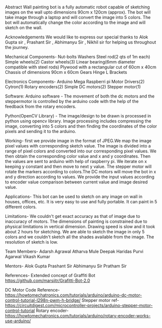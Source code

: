 Abstract Wall painting bot is a fully automatic robot capable of
sketching images on the wall upto dimensions 90cm x 120cm (approx). The
bot will take image through a laptop and will convert the image into 5
colors. The bot will automatically change the color according to the
image and will sketch on the wall.

Acknowledgements We would like to express our special thanks to Alok
Gupta sir , Prashant Sir , Abhimanyu Sir , Nikhil sir for helping us
throughout the journey.

Mechanical Components- Nut-bolts Washers Steel rod(2 qts of 1m each)
Simple wheels(2) Castor wheels(3) Linear bearing(6mm diameter compatible
with steel rods) Plywood with a rectangular cut of 60cm x 40cm Chassis
of dimensions 90cm x 60cm Gears Hinge L Brackets

Electronics Components- Arduino Mega Raspberri pi Motor Drivers(2)
Cytron(1) Rotary encoders(2) Simple DC motors(2) Stepper motor(1)

Software: Arduino software - The movement of both the dc motors and the
steppermotor is controlled by the arduino code with the help of the
feedback from the rotary encoders.

Python(OpenCV Library) - The image/design to be drawn is processed in
python using opencv library. Image processing includes compressing the
image, converting into 5 colors and then finding the coordinates of the
color pixels and sending it to the arduino.

Working- first we provide image in the format of JPEG.We map the image
pixel values with corresponding sketch value. The image is divided into
a range of pixel colors and converted into our corresponding pixel
values. We then obtain the corresponding color value and x and y
coordinates. Then the values are sent to arduino with help of raspberry
pi. We iterate on x keeping y constant and then move to next y value.
The stepper motor will rotate the markers according to colors.The DC
motors will move the bot in x and y direction according to values. We
provide the input values according to encoder value comparison between
current value and image desired value.

Applications- This bot can be used to sketch on any image on wall in
houses, offices, etc. It is very easy to use and fully portable. It can
paint in 5 different colors.

Limitations- We couldn't get exact accuracy as that of image due to
inaccuracy of motors. The dimensions of painting is constrained due to
physical limitations in vertical dimension. Drawing speed is slow and it
took about 2 hours for sketching. We are able to sketch the image in
only 5 colors and we couldn't sketch all the shades available from the
image. The resolution of sketch is low.

Team Members- Adarsh Agrawal Atharva Mule Deepak Haridas Purvi Agarwal
Vikash Kumar

Mentors- Alok Gupta Prashant Sir Abhimanyu Sir Pratham Sir

References- Extended concept of Graffiti Bot
https://github.com/marsiitr/Grafitti-Bot-2.0

DC Motor Code Reference-
https://howtomechatronics.com/tutorials/arduino/arduino-dc-motor-control-tutorial-l298n-pwm-h-bridge/
Stepper motor ref-
https://circuitdigest.com/microcontroller-projects/arduino-stepper-motor-control-tutorial
Rotary encoder-
https://howtomechatronics.com/tutorials/arduino/rotary-encoder-works-use-arduino/
